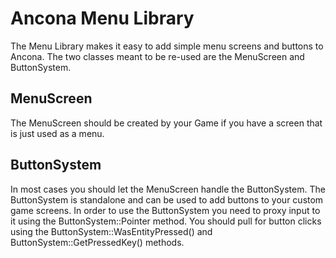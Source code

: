 # Ancona Menu Library
The Menu Library makes it easy to add simple menu screens and buttons to Ancona. The two classes meant to be re-used are the MenuScreen and ButtonSystem.

## MenuScreen
The MenuScreen should be created by your Game if you have a screen that is just used as a menu.

## ButtonSystem
In most cases you should let the MenuScreen handle the ButtonSystem. The ButtonSystem is standalone and can be used to add buttons to your custom game screens. In order to use the ButtonSystem you need to proxy input to it using the ButtonSystem::Pointer method. You should pull for button clicks using
the ButtonSystem::WasEntityPressed() and ButtonSystem::GetPressedKey() methods.
